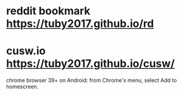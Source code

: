 # reddit bookmark https://tuby2017.github.io/rd

# cusw.io https://tuby2017.github.io/cusw/
chrome browser 39+ on Android: 
  from Chrome's menu, select Add to homescreen.
    
